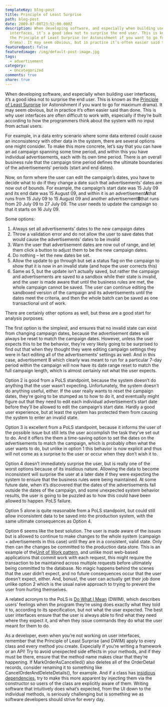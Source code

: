 ```yaml
---
templateKey: blog-post
title: Principle of Least Surprise
path: blog-post
date: 2009-07-08T23:52:00.000Z
description: When developing software, and especially when building user
  interfaces, it’s a good idea not to surprise the end user. This is known as
  the Principle of Least Surprise (or Astonishment if you want to go for maximum
  drama). It may seem obvious, but in practice it’s often easier said than done.
featuredpost: false
featuredimage: /img/default-post-image.jpg
tags:
  - advertisement
category:
  - Uncategorized
comments: true
share: true
---
```

When developing software, and especially when building user interfaces, it’s a good idea not to surprise the end user. This is known as the [Principle of Least Surprise](http://en.wikipedia.org/wiki/Principle_of_least_astonishment) (or Astonishment if you want to go for maximum drama). It may seem obvious, but in practice it’s often easier said than done. This is why user interfaces are often difficult to work with, especially if they’re built according to how the programmers think about the system with no input from actual users.

For example, in a data entry scenario where some data entered could cause an inconsistency with other data in the system, there are several options one might consider. To make this more concrete, let’s say that you can have an ad campaign spanning some time period, and within this you have individual advertisements, each with its own time period. There is an overall business rule that the campaign time period defines the ultimate boundaries of the advertisements’ periods (start and end dates).

Now, on form where the user can edit the campaign’s dates, you have to decide what to do if they change a date such that advertisements’ dates are now out of bounds. For example, the campaign’s start date was 15 July 09 and its end date was 15 August 09, and within it is an advertisement**A**that runs from 15 July 09 to 15 August 09 and another advertisement**B**that runs from 20 July 09 to 27 July 09. The user needs to update the campaign so that it starts on 16 July 09.

Some options:

1. Always set all advertisements’ dates to the new campaign dates
2. Throw a validation error and do not allow the user to save dates that would cause the advertisements’ dates to be invalid
3. Warn the user that advertisement dates are now out of range, and let them click a button to adjust them to be the new campaign dates.
4. Do nothing – let the new dates be set.
5. Allow the update to go through but set a status flag on the campaign to show that it is now in an invalid state (and hope the user corrects this)
6. Same as 5, but the update isn’t actually saved, but rather the campaign and advertisements are saved to a sandbox while their state is invalid, and the user is made aware that until the business rules are met, the whole campaign cannot be saved. The user can continue editing the sandboxed version of the campaign and its advertisements until the dates meet the criteria, and then the whole batch can be saved as one transactional unit of work.

There are certainly other options as well, but these are a good start for analysis purposes.

The first option is the simplest, and ensures that no invalid state can exist from changing campaign dates, because the advertisement dates will always be reset to match the campaign dates. However, unless the user expects this to be the behavior, they’re very likely going to be surprised to find out that when they thought they were editing campaign settings they were in fact editing all of the advertisements’ settings as well. And in this case, advertisement B which clearly was meant to run for a particular 7-day period within the campaign will now have its date range reset to match the full campaign length, which is almost certainly not what the user expects.

Option 2 is good from a PoLS standpoint, because the system doesn’t do anything that the user wasn’t expecting. Unfortunately, the system doesn’t do anything useful, either. If the user really wants to reset the campaign dates, they’re going to be stumped as to how to do it, and eventually might figure out that they need to edit each individual advertisement’s start date before they’ll be allowed to edit the campaign’s start date. Hardly a good user experience, but at least the system has protected them from causing the system to enter an invalid state.

Option 3 is excellent from a PoLS standpoint, because it informs the user of the possible issue but still lets the user accomplish the task they’ve set out to do. And it offers the them a time-saving option to set the dates on the advertisements to match the campaign, which is probably often what the user wants to do, but unlike in option 1 this behavior is now explicit and thus will not come as a surprise to the user or occur when they don’t wish it to.

Option 4 doesn’t immediately surprise the user, but is really one of the worst options because of its insidious nature. Allowing the data to become inconsistent will surprise the user at a later date if they were expecting the system to ensure that the business rules were being maintained. At some future date, when it’s discovered that the dates of the advertisements fall outside the dates of the campaign, and some unexpected system behavior results, the user is going to be puzzled as to how this could have been allowed to happen. PoLS failure.

Option 5 alone is quite reasonable from a PoLS standpoint, but could still allow inconsistent data to be saved into the production system, with the same ultimate consequences as Option 4.

Option 6 seems like the best solution. The user is made aware of the issues but is allowed to continue to make changes to the whole system (campaign + advertisements in this case) until they are in a consistent, valid state. Only then can the changes be committed to the production data store. This is an example of the[Unit of Work pattern](http://www.martinfowler.com/eaaCatalog/unitOfWork.html), and unlike most web-based applications that commit work with each request, this might require the transaction to be maintained across multiple requests before ultimately being committed to the database. No magic happens behind the scenes that the user didn’t expect, and no future consequences occur that the user doesn’t expect, either. And, bonus!, the user can actually get their job done unlike option 2 which is the usual naive approach to trying to prevent the user from hurting themselves.

A related acronym to the PoLS is [Do What I Mean](http://en.wikipedia.org/wiki/DWIM) (DWIM), which describes users’ feelings when the program they’re using does exactly what they told it to, according to its specification, but not what the user expected. The best user interfaces ensure that the user is always able to find what they need where they expect it, and when they issue commands they do what the user meant for them to do.

As a developer, even when you’re not working on user interfaces, remember that the Principle of Least Surprise (and DWIM) apply to every class and every method you create. Expecially if you’re writing a framework or an API! Try to avoid unexpected side effects in your methods, and if they must be there, ensure that the method name makes clear that they’re happening. If MarkOrderAsCancelled() also deletes all of the OrderDetail records, consider renaming it to something like CancelOrderAndDeleteDetails(), for example. And if a class has [insidious dependencies](/insidious-dependencies), try to make this more apparent by injecting them via the constructor so users of the class are explicitly aware of them. Writing software that intuitively does what’s expected, from the UI down to the individual methods, is seriously challenging but is something we as software developers should strive for every day.